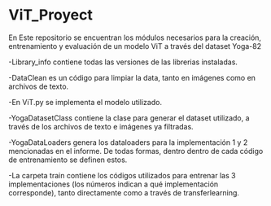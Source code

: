 # ViT_Proyect
En Este repositorio se encuentran los módulos necesarios para la creación, entrenamiento y evaluación de un modelo ViT a través del dataset Yoga-82

-Library_info contiene todas las versiones de las librerias instaladas.

-DataClean es un código para limpiar la data, tanto en imágenes como en archivos de texto.

-En ViT.py se implementa el modelo utilizado.

-YogaDatasetClass contiene la clase para generar el dataset utilizado, a través de los archivos de texto e imágenes ya filtradas.

-YogaDataLoaders genera los dataloaders para la implementación 1 y 2 mencionadas en el informe. De todas formas, dentro dentro de cada código de entrenamiento se definen estos.

-La carpeta train contiene los códigos utilizados para entrenar las 3 implementaciones (los números indican a qué implementación corresponde), tanto directamente como a través de transferlearning.
